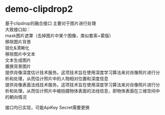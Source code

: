 # demo-clipdrop2
基于clipdrop的融合接口
主要对于图片进行处理  
大致接口如：  
mask图片遮罩（去掉图片中某个图像，类似套索+蒙版）  
移除图片背景  
锐化&清晰化  
移除图片中文本  
文本生成图片  
置换背景图片  
提供肖像深度估计技术服务。这项技术旨在使用深度学习算法来对肖像照片进行分析和处理，从而估计照片中的人物相对位置和深度信息  
提供肖像表面法线技术服务。这项技术旨在使用深度学习算法来对肖像照片进行分析和处理，从而估计照片中被拍摄物体表面的法线信息，即物体表面在三维空间中的朝向情况  
  
接口均已实现，可能ApiKey Secret需要更换  
